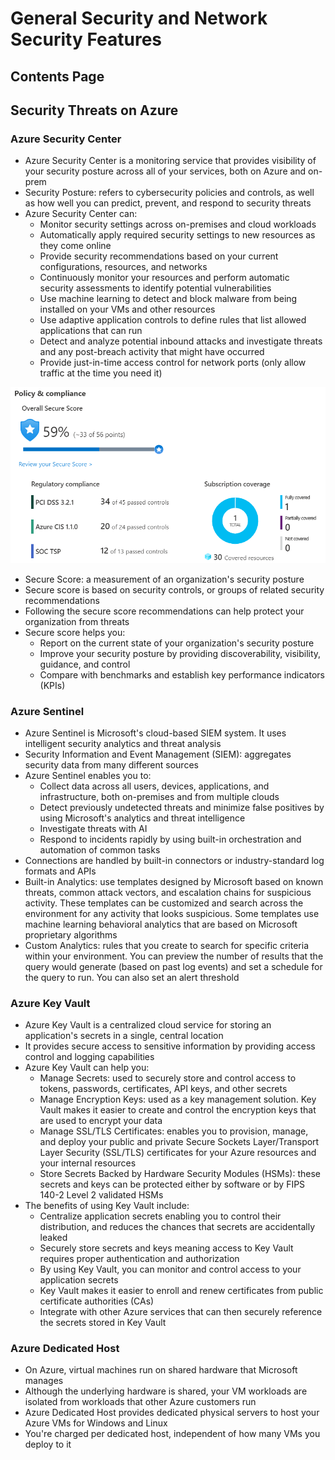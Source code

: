 # General Security and Network Security Features
## Contents Page

## Security Threats on Azure
### Azure Security Center
- Azure Security Center is a monitoring service that provides visibility of your security posture across all of your services, both on Azure and on-prem
- Security Posture: refers to cybersecurity policies and controls, as well as how well you can predict, prevent, and respond to security threats
- Azure Security Center can:
  - Monitor security settings across on-premises and cloud workloads
  - Automatically apply required security settings to new resources as they come online
  - Provide security recommendations based on your current configurations, resources, and networks
  - Continuously monitor your resources and perform automatic security assessments to identify potential vulnerabilities
  - Use machine learning to detect and block malware from being installed on your VMs and other resources
  - Use adaptive application controls to define rules that list allowed applications that can run
  - Detect and analyze potential inbound attacks and investigate threats and any post-breach activity that might have occurred
  - Provide just-in-time access control for network ports (only allow traffic at the time you need it)

![Security Center](img/Security-Center.png)
- Secure Score: a measurement of an organization's security posture
- Secure score is based on security controls, or groups of related security recommendations
- Following the secure score recommendations can help protect your organization from threats
- Secure score helps you:
  - Report on the current state of your organization's security posture
  - Improve your security posture by providing discoverability, visibility, guidance, and control
  - Compare with benchmarks and establish key performance indicators (KPIs)
### Azure Sentinel
- Azure Sentinel is Microsoft's cloud-based SIEM system. It uses intelligent security analytics and threat analysis
- Security Information and Event Management (SIEM): aggregates security data from many different sources
- Azure Sentinel enables you to:
  - Collect data across all users, devices, applications, and infrastructure, both on-premises and from multiple clouds
  - Detect previously undetected threats and minimize false positives by using Microsoft's analytics and threat intelligence
  - Investigate threats with AI
  - Respond to incidents rapidly by using built-in orchestration and automation of common tasks
- Connections are handled by built-in connectors or industry-standard log formats and APIs
- Built-in Analytics: use templates designed by Microsoft based on known threats, common attack vectors, and escalation chains for suspicious activity. These templates can be customized and search across the environment for any activity that looks suspicious. Some templates use machine learning behavioral analytics that are based on Microsoft proprietary algorithms
- Custom Analytics: rules that you create to search for specific criteria within your environment. You can preview the number of results that the query would generate (based on past log events) and set a schedule for the query to run. You can also set an alert threshold
### Azure Key Vault
- Azure Key Vault is a centralized cloud service for storing an application's secrets in a single, central location
- It provides secure access to sensitive information by providing access control and logging capabilities
- Azure Key Vault can help you:
  - Manage Secrets: used to securely store and control access to tokens, passwords, certificates, API keys, and other secrets
  - Manage Encryption Keys: used as a key management solution. Key Vault makes it easier to create and control the encryption keys that are used to encrypt your data
  - Manage SSL/TLS Certificates: enables you to provision, manage, and deploy your public and private Secure Sockets Layer/Transport Layer Security (SSL/TLS) certificates for your Azure resources and your internal resources
  - Store Secrets Backed by Hardware Security Modules (HSMs): these secrets and keys can be protected either by software or by FIPS 140-2 Level 2 validated HSMs
- The benefits of using Key Vault include:
  - Centralize application secrets enabling you to control their distribution, and reduces the chances that secrets are accidentally leaked
  - Securely store secrets and keys meaning access to Key Vault requires proper authentication and authorization
  - By using Key Vault, you can monitor and control access to your application secrets
  - Key Vault makes it easier to enroll and renew certificates from public certificate authorities (CAs)
  - Integrate with other Azure services that can then securely reference the secrets stored in Key Vault
### Azure Dedicated Host
- On Azure, virtual machines run on shared hardware that Microsoft manages
- Although the underlying hardware is shared, your VM workloads are isolated from workloads that other Azure customers run
- Azure Dedicated Host provides dedicated physical servers to host your Azure VMs for Windows and Linux
- You're charged per dedicated host, independent of how many VMs you deploy to it